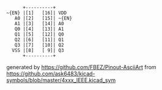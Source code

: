 

	      +----------+
	~{EN} |[1]   [16]| VDD
	   A0 |[2]   [15]| ~{EN}
	   A1 |[3]   [14]| A0
	   Q0 |[4]   [13]| A1
	   Q1 |[5]   [12]| Q0
	   Q2 |[6]   [11]| Q1
	   Q3 |[7]   [10]| Q2
	  VSS |[8]   [ 9]| Q3
	      +----------+


generated by https://github.com/FBEZ/Pinout-AsciiArt from https://github.com/ask6483/kicad-symbols/blob/master/4xxx_IEEE.kicad_sym